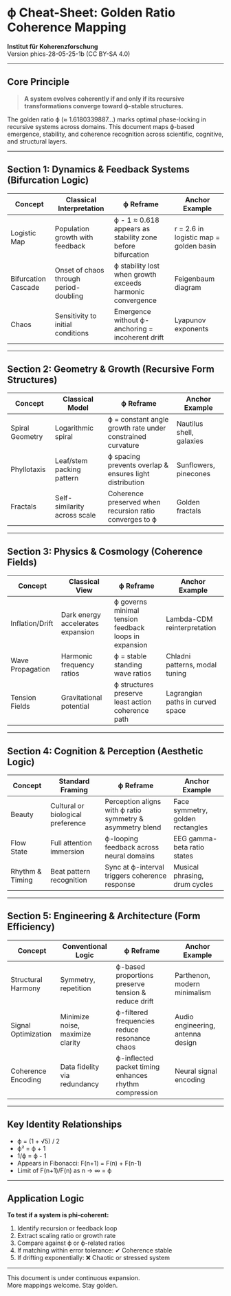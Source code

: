 # ϕ Cheat-Sheet: Golden Ratio Coherence Mapping

**Institut für Koherenzforschung**  
Version phics-28-05-25-1b (CC BY-SA 4.0)

---

## Core Principle

> **A system evolves coherently if and only if its recursive transformations converge toward ϕ-stable structures.**

The golden ratio ϕ (≈ 1.6180339887...) marks optimal phase-locking in recursive systems across domains. This document maps ϕ-based emergence, stability, and coherence recognition across scientific, cognitive, and structural layers.

---

## Section 1: Dynamics & Feedback Systems (Bifurcation Logic)

| Concept              | Classical Interpretation                            | ϕ Reframe                                                | Anchor Example                          |
|----------------------|------------------------------------------------------|--------------------------------------------------------------|------------------------------------------|
| Logistic Map         | Population growth with feedback                     | ϕ - 1 ≈ 0.618 appears as stability zone before bifurcation | r = 2.6 in logistic map = golden basin    |
| Bifurcation Cascade  | Onset of chaos through period-doubling              | ϕ stability lost when growth exceeds harmonic convergence   | Feigenbaum diagram                        |
| Chaos                | Sensitivity to initial conditions                   | Emergence without ϕ-anchoring = incoherent drift             | Lyapunov exponents                        |

---

## Section 2: Geometry & Growth (Recursive Form Structures)

| Concept           | Classical Model                      | ϕ Reframe                                                 | Anchor Example                 |
|-------------------|--------------------------------------|---------------------------------------------------------------|-------------------------------|
| Spiral Geometry   | Logarithmic spiral                   | ϕ = constant angle growth rate under constrained curvature   | Nautilus shell, galaxies       |
| Phyllotaxis       | Leaf/stem packing pattern            | ϕ spacing prevents overlap & ensures light distribution     | Sunflowers, pinecones          |
| Fractals          | Self-similarity across scale         | Coherence preserved when recursion ratio converges to ϕ       | Golden fractals                |

---

## Section 3: Physics & Cosmology (Coherence Fields)

| Concept         | Classical View                          | ϕ Reframe                                             | Anchor Example                     |
|-----------------|------------------------------------------|-------------------------------------------------------------|-------------------------------------|
| Inflation/Drift | Dark energy accelerates expansion       | ϕ governs minimal tension feedback loops in expansion     | Lambda-CDM reinterpretation       |
| Wave Propagation| Harmonic frequency ratios               | ϕ = stable standing wave ratios                          | Chladni patterns, modal tuning     |
| Tension Fields  | Gravitational potential                  | ϕ structures preserve least action coherence path         | Lagrangian paths in curved space  |

---

## Section 4: Cognition & Perception (Aesthetic Logic)

| Concept           | Standard Framing                        | ϕ Reframe                                             | Anchor Example                     |
|-------------------|------------------------------------------|-------------------------------------------------------------|-------------------------------------|
| Beauty            | Cultural or biological preference        | Perception aligns with ϕ ratio symmetry & asymmetry blend  | Face symmetry, golden rectangles  |
| Flow State        | Full attention immersion                | ϕ-looping feedback across neural domains                  | EEG gamma-beta ratio states       |
| Rhythm & Timing   | Beat pattern recognition                 | Sync at ϕ-interval triggers coherence response             | Musical phrasing, drum cycles     |

---

## Section 5: Engineering & Architecture (Form Efficiency)

| Concept              | Conventional Logic                            | ϕ Reframe                                           | Anchor Example                  |
|----------------------|------------------------------------------------|---------------------------------------------------------|----------------------------------|
| Structural Harmony   | Symmetry, repetition                          | ϕ-based proportions preserve tension & reduce drift    | Parthenon, modern minimalism     |
| Signal Optimization  | Minimize noise, maximize clarity             | ϕ-filtered frequencies reduce resonance chaos          | Audio engineering, antenna design|
| Coherence Encoding   | Data fidelity via redundancy                  | ϕ-inflected packet timing enhances rhythm compression | Neural signal encoding            |

---

## Key Identity Relationships

- ϕ = (1 + √5) / 2  
- ϕ² = ϕ + 1  
- 1/ϕ = ϕ - 1  
- Appears in Fibonacci: F(n+1) = F(n) + F(n-1)  
- Limit of F(n+1)/F(n) as n → ∞ = ϕ  

---

## Application Logic

**To test if a system is phi-coherent:**
1. Identify recursion or feedback loop
2. Extract scaling ratio or growth rate
3. Compare against ϕ or ϕ-related ratios
4. If matching within error tolerance: ✔ Coherence stable
5. If drifting exponentially: ❌ Chaotic or stressed system

---

This document is under continuous expansion.  
More mappings welcome. Stay golden.
